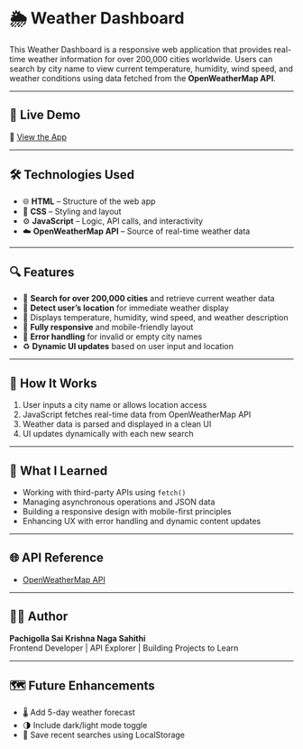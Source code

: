 # 🌦️ Weather Dashboard

This Weather Dashboard is a responsive web application that provides real-time weather information for over 200,000 cities worldwide. Users can search by city name to view current temperature, humidity, wind speed, and weather conditions using data fetched from the **OpenWeatherMap API**.

---

## 🚀 Live Demo

🔗 [View the App](https://sahipachigolla.github.io/weather/)

---

## 🛠️ Technologies Used

- 🌐 **HTML** – Structure of the web app  
- 🎨 **CSS** – Styling and layout  
- ⚙️ **JavaScript** – Logic, API calls, and interactivity  
- ☁️ **OpenWeatherMap API** – Source of real-time weather data  

---

## 🔍 Features

- 🔎 **Search for over 200,000 cities** and retrieve current weather data
- 📍 **Detect user’s location** for immediate weather display
- 💨 Displays temperature, humidity, wind speed, and weather description
- 📱 **Fully responsive** and mobile-friendly layout
- 🚫 **Error handling** for invalid or empty city names
- ♻️ **Dynamic UI updates** based on user input and location

---


## 📌 How It Works

1. User inputs a city name or allows location access
2. JavaScript fetches real-time data from OpenWeatherMap API
3. Weather data is parsed and displayed in a clean UI
4. UI updates dynamically with each new search

---

## 🧠 What I Learned

- Working with third-party APIs using `fetch()`
- Managing asynchronous operations and JSON data
- Building a responsive design with mobile-first principles
- Enhancing UX with error handling and dynamic content updates

---

## 🌐 API Reference

- [OpenWeatherMap API](https://openweathermap.org/api)

---

## 🙋‍♀️ Author

**Pachigolla Sai Krishna Naga Sahithi**  
Frontend Developer | API Explorer | Building Projects to Learn

---

## 🗺️ Future Enhancements

- 🌡️ Add 5-day weather forecast  
- 🌗 Include dark/light mode toggle  
- 💾 Save recent searches using LocalStorage  

